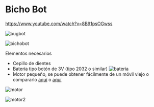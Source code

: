 # Bicho Bot

https://www.youtube.com/watch?v=8B91psOGwss

![bugbot](https://encrypted-tbn0.gstatic.com/images?q=tbn:ANd9GcSuxblcckhyzet4KvzZNuIBrK_K_nmkJH0A9LjNXRdGz7ZItrEkYA)

![bichobot](http://4.bp.blogspot.com/-bEec6UZ20dM/VYWdtH0bMpI/AAAAAAAACJY/FReO40A_gxQ/s1600/bichobot.jpg)

Elementos necesarios

* Cepillo de dientes
* Batería tipo botón de 3V (tipo 2032 o similar)
![bateria](http://www.onlybatteries.com/webimages/images/19548.jpg)
* Motor pequeño, se puede obtener fácilmente de un móvil viejo o compararlo [aquí](https://es.aliexpress.com/store/product/10pcs-Pager-and-Cell-Phone-Vibrating-Micro-Motor-2-5V-4-0VDC-With-Two-Leads-s883/401948_741811044.html?spm=2114.04010208.3.27.OzExu2&ws_ab_test=searchweb0_0,searchweb201602_6_10065_10068_433_434_10136_10137_10138_10060_10062_10141_10056_10055_127_10054_301_10059_10531_10099_10530_10103_10102_10096_10052_10109_10144_10053_10050_10107_10142_10051_10143_10527_10526_10529_10520_10084_10083_10080_10082_10081_10110_10111_10112_10113_10114_10037_10033_10078_10079_10077_10073_10070_10122_10123_10124,searchweb201603_4,afswitch_1,ppcSwitch_2,single_sort_0_price_asc&btsid=de222361-ed94-4dbd-9788-87347f1f5761&algo_expid=8e41db6f-81c4-4520-868a-defadc02928a-3&algo_pvid=8e41db6f-81c4-4520-868a-defadc02928a) o [aquí](https://es.aliexpress.com/store/product/Hot-Sale-Coin-Flat-Vibrating-Micro-Motor-DC-3V-8mm-For-Pager-and-Cell-Phone-Mobile/1523131_32698585322.html?spm=2114.04010208.3.2.OzExu2&ws_ab_test=searchweb0_0,searchweb201602_6_10065_10068_433_434_10136_10137_10138_10060_10062_10141_10056_10055_127_10054_301_10059_10531_10099_10530_10103_10102_10096_10052_10109_10144_10053_10050_10107_10142_10051_10143_10527_10526_10529_10520_10084_10083_10080_10082_10081_10110_10111_10112_10113_10114_10037_10033_10078_10079_10077_10073_10070_10122_10123_10124-10531_10113,searchweb201603_4,afswitch_1,ppcSwitch_2,single_sort_0_price_asc&btsid=de222361-ed94-4dbd-9788-87347f1f5761&algo_expid=8e41db6f-81c4-4520-868a-defadc02928a-0&algo_pvid=8e41db6f-81c4-4520-868a-defadc02928a)

![motor](https://ae01.alicdn.com/kf/HTB1hDz9KpXXXXchXVXXq6xXFXXXQ/10-unids-2-5V-4-0VDC-Pager-y-Micro-Motor-de-Vibración-Del-Teléfono-Celular-Con.jpg_640x640.jpg)

![motor2](https://ae01.alicdn.com/kf/HTB1ApTfKVXXXXbeXVXXq6xXFXXXB/Hot-Sale-Coin-Flat-Vibrating-Micro-Motor-DC-3V-8mm-For-Pager-and-Cell-Phone-Mobile.jpg_220x220.jpg)
